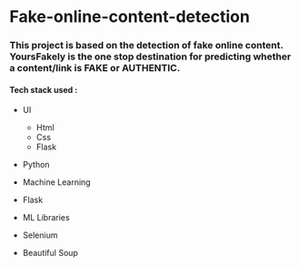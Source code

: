 # Fake-online-content-detection 
### This project is based on the detection of fake online content. YoursFakely is the one stop destination for predicting whether a content/link is FAKE or AUTHENTIC.  
#### Tech stack used :

- UI
    - Html
    - Css
    - Flask

- Python
- Machine Learning
- Flask
- ML Libraries
- Selenium
- Beautiful Soup
